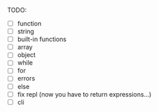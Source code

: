 TODO:

* [ ] function
* [ ] string
* [ ] built-in functions
* [ ] array
* [ ] object
* [ ] while
* [ ] for
* [ ] errors
* [ ] else
* [ ] fix repl (now you have to return expressions...)
* [ ] cli
